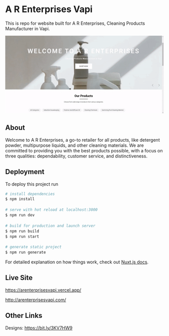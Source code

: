 
# A R Enterprises Vapi

This is repo for website built for A R Enterprises, Cleaning Products Manufacturer in Vapi.

![](https://github.com/sagarparmar881/arenterprisesvapi/blob/master/static/img/preview/arenterprises-vapi-preview.gif)

## About

Welcome to A R Enterprises, a go-to retailer for all products, like detergent powder, multipurpose liquids, and other cleaning materials. We are committed to providing you with the best products possible, with a focus on three qualities: dependability, customer service, and distinctiveness.

## Deployment

To deploy this project run

```bash
# install dependencies
$ npm install

# serve with hot reload at localhost:3000
$ npm run dev

# build for production and launch server
$ npm run build
$ npm run start

# generate static project
$ npm run generate
```

For detailed explanation on how things work, check out [Nuxt.js docs](https://nuxtjs.org).



## Live Site

https://arenterprisesvapi.vercel.app/

http://arenterprisesvapi.com/

## Other Links

Designs: https://bit.ly/3KV7HW9
